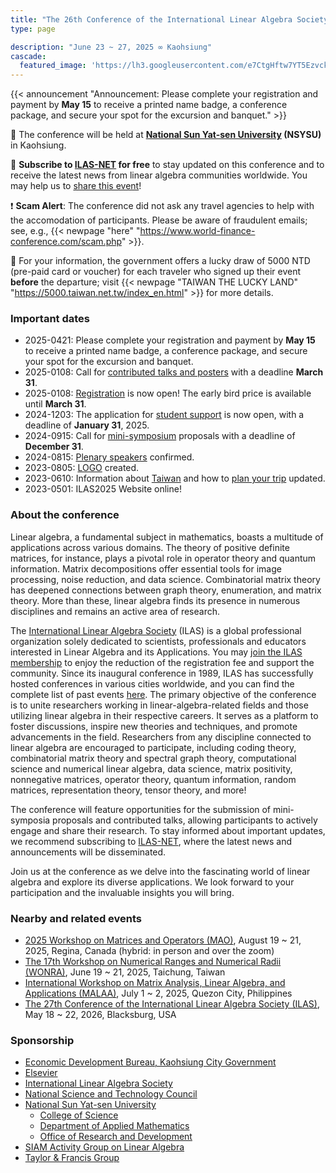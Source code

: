 ```yaml
---
title: "The 26th Conference of the International Linear Algebra Society"
type: page

description: "June 23 ~ 27, 2025 ∞ Kaohsiung"
cascade:
  featured_image: 'https://lh3.googleusercontent.com/e7CtgHftw7YT5EzvcklPKnxT_vSZZFfpQvLT2yFMlshBe9T1UsTgbq4sKHboFDLmZ4JSJjnwZuX9gYs0jPWNhithxkLvqxYKLLsAbISPwJmr5ptAtRjgd8b47Gx0NhfejFHU1XthBWW2Dbw9KWzDV8RElDu1n7-bjhqWVpfAtJ1v6PoBub1HUtFhFCyQNeTjpcd-5lFFKdBtxF-Qg6WakSiPgQdBF11m-5sgVnVDL62SfFV5M_7Jv5joocRAs6uTGAUfXaonSs_SqsF3ht6MEhV1iL5sQKFJDahNHbetHHZWAWjGpg1q1yE_0dhXCr0RtHFSgTDGWUYKxAua7hzpT1WiBF0Af4whhMD9blBloVY6TE9bGnzmlJrkLbgHEP9p4iYx3SrmRrRSnhcfv2DA-0WgKr9wWF8bc8MC5zfshs6b46eJ6-X6BATyHj3Fqx-MXyVZBe0K8Ja5GSW--Le0UhvfdSHCKY4dzHYt7cSX4AHP7ojl3cwnxxRMjK49V2Qrpw7kkGUub_w_LA-74noi_jrX0aKXoPc6EJB16lc1Mqzw-YOQKzpXuFHW7BDR5L6l9PrKS-2Rtay-p9lxrXfuaqoVgFPvlVmyo28wk1QTqGe4knysLL3v1nCEoKrn7oit1tyDXOHFXW9xll5rRFo24jBhlR0bpo38w3HU-o0y9iZmMpjE3fLgYv_ddd0OssxmPL6xCvbrfuxnDrZmDFj2WzJcK9T54sRIDb7RBC2CqpCQlhrpmBSTj6qkS9vnrJuxlQSGZKnJDFvNTx-NNewZxlFm1Pz5s84NOy5Z-MVtOQDTiq3m2o71aDOSF9MC78dD-qmXpe5jlod1l7-tqmQDhIYzKuhThrznPzi9WNO8pNdyKMdpo76Im0y-uvzA168xOdhg-D2wvvL7ixkceUrGWQdqvMHNNpewr351WC6iudhnrnZMqQ=w1400-h933-s-no?authuser=0'
---
```


{{< announcement "Announcement: Please complete your registration and payment by **May 15** to receive a printed name badge, a conference package, and secure your spot for the excursion and banquet." >}}

&#127979; The conference will be held at 
**[National Sun Yat-sen University](https://www.nsysu.edu.tw/) (NSYSU)** 
in Kaohsiung.

&#128232; **Subscribe to [ILAS-NET](https://ilasic.org/ilas-net/) for free** to stay updated 
on this conference and to receive the latest news from linear algebra 
communities worldwide.
You may help us to [share this event](/files/ILAS2025-slides.pdf)!

&#10071; **Scam Alert**: The conference did not ask any travel agencies to help
with the accomodation of participants.  Please be aware of fraudulent emails; 
see, e.g.,
{{< newpage "here" "https://www.world-finance-conference.com/scam.php" >}}.

&#127882; For your information, the government offers a lucky draw of 
5000 NTD (pre-paid card or voucher) 
for each traveler who signed up their event **before** the departure; 
visit {{< newpage "TAIWAN THE LUCKY LAND" "https://5000.taiwan.net.tw/index_en.html" >}} for more details.

### Important dates

- 2025-0421: Please complete your registration and payment by **May 15** to 
receive a printed name badge, a conference package, and secure your spot for 
the excursion and banquet.
- 2025-0108: Call for [contributed talks and posters](program/contributed-and-poster/) 
with a deadline **March 31**.
- 2025-0108: [Registration](registration/) is now open!  The early bird price 
is available until **March 31**.
- 2024-1203: The application for 
[student support](registration/student-support/) is now open, with a deadline 
of **January 31**, 2025.
- 2024-0915: Call for [mini-symposium](program/mini/) proposals with a deadline 
of **December 31**.  
- 2024-0815: [Plenary speakers](program/plenary/) confirmed.  
- 2023-0805: [LOGO](about/logo/) created.
- 2023-0610: Information about [Taiwan](taiwan/) and how to [plan your trip](taiwan/travel/) updated.
- 2023-0501: ILAS2025 Website online!


### About the conference

Linear algebra, a fundamental subject in mathematics, boasts a
multitude of applications across various domains.  The theory of
positive definite matrices, for instance, plays a pivotal role in
operator theory and quantum information.  Matrix decompositions offer
essential tools for image processing, noise reduction, and data
science.  Combinatorial matrix theory has deepened connections between
graph theory, enumeration, and matrix theory.  More than these, linear
algebra finds its presence in numerous disciplines and remains an
active area of research.


The [International Linear Algebra Society](https://ilasic.org/) (ILAS)
is a global professional organization solely dedicated to scientists,
professionals and educators interested in Linear Algebra and its
Applications.  You may [join the ILAS
membership](https://ilasic.org/join-ilas/) to enjoy the reduction of
the registration fee and support the community.  Since its inaugural
conference in 1989, ILAS has successfully hosted conferences in
various cities worldwide, and you can find the complete list of past
events [here](https://ilasic.org/conferences/).  The primary objective
of the conference is to unite researchers working in
linear-algebra-related fields and those utilizing linear algebra in
their respective careers.  It serves as a platform to foster
discussions, inspire new theories and techniques, and promote
advancements in the field.  Researchers from any discipline connected
to linear algebra are encouraged to participate, including coding
theory, combinatorial matrix theory and spectral graph theory,
computational science and numerical linear algebra, data science,
matrix positivity, nonnegative matrices, operator theory, quantum
information, random matrices, representation theory, tensor theory,
and more!


The conference will feature opportunities for the submission of
mini-symposia proposals and contributed talks, allowing participants
to actively engage and share their research.  To stay informed about
important updates, we recommend subscribing to
[ILAS-NET](https://ilasic.org/ilas-net/), where the latest news and
announcements will be disseminated.

Join us at the conference as we delve into the fascinating world of
linear algebra and explore its diverse applications. We look forward
to your participation and the invaluable insights you will bring.

### Nearby and related events

- [2025 Workshop on Matrices and Operators (MAO)](https://sites.google.com/view/matrices-and-operators-2025/),
August 19 ~ 21, 2025, Regina, Canada (hybrid: in person and over the zoom)
- [The 17th Workshop on Numerical Ranges and Numerical Radii (WONRA)](https://sites.google.com/email.nchu.edu.tw/wonra2025), 
June 19 ~ 21, 2025, Taichung, Taiwan
- [International Workshop on Matrix Analysis, Linear Algebra, and Applications (MALAA)](https://sites.google.com/up.edu.ph/malaa2025/), 
July 1 ~ 2, 2025, Quezon City, Philippines
- [The 27th Conference of the International Linear Algebra Society (ILAS)](https://ilas2026.math.vt.edu/),
May 18 ~ 22, 2026, Blacksburg, USA

### Sponsorship

- [Economic Development Bureau, Kaohsiung City Government](https://edbkcg.kcg.gov.tw/en/Default.aspx)
- [Elsevier](https://www.elsevier.com/)
- [International Linear Algebra Society](https://ilasic.org/)
- [National Science and Technology Council](https://www.nstc.gov.tw/)
- [National Sun Yat-sen University](https://www.nsysu.edu.tw/)
    * [College of Science](https://science.nsysu.edu.tw/)
    * [Department of Applied Mathematics](https://math.nsysu.edu.tw/)
    * [Office of Research and Development](https://ora.nsysu.edu.tw/)
- [SIAM Activity Group on Linear Algebra](https://www.siam.org/get-involved/connect-with-a-community/activity-groups/linear-algebra/)
- [Taylor & Francis Group](https://taylorandfrancis.com/about/)

<!-- logos to be added -->
